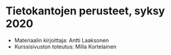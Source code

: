 # Tietokantojen perusteet, syksy 2020

* Materiaalin kirjoittaja: Antti Laaksonen
* Kurssisivuston toteutus: Milla Kortelainen
